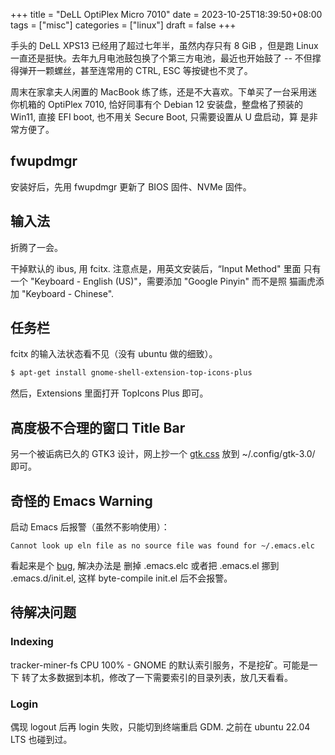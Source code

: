 +++
title = "DeLL OptiPlex Micro 7010"
date = 2023-10-25T18:39:50+08:00
tags = ["misc"]
categories = ["linux"]
draft = false
+++

手头的 DeLL XPS13 已经用了超过七年半，虽然内存只有 8 GiB ，但是跑
Linux 一直还是挺快。去年九月电池鼓包换了个第三方电池，最近也开始鼓了
-- 不但撑得弹开一颗螺丝，甚至连常用的 CTRL, ESC 等按键也不灵了。

周末在家拿夫人闲置的 MacBook 练了练，还是不大喜欢。下单买了一台采用迷
你机箱的 OptiPlex 7010, 恰好同事有个 Debian 12 安装盘，整盘格了预装的
Win11, 直接 EFI boot, 也不用关 Secure Boot, 只需要设置从 U 盘启动，算
是非常方便了。

## fwupdmgr

安装好后，先用 fwupdmgr 更新了 BIOS 固件、NVMe 固件。

## 输入法

折腾了一会。

干掉默认的 ibus, 用 fcitx. 注意点是，用英文安装后，“Input Method" 里面
只有一个 "Keyboard - English (US)"，需要添加 "Google Pinyin" 而不是照
猫画虎添加 "Keyboard - Chinese".

## 任务栏

fcitx 的输入法状态看不见（没有 ubuntu 做的细致）。

```sh
$ apt-get install gnome-shell-extension-top-icons-plus
```

然后，Extensions 里面打开 TopIcons Plus 即可。

## 高度极不合理的窗口 Title Bar

另一个被诟病已久的 GTK3 设计，网上抄一个
[gtk.css](https://askubuntu.com/questions/1358632/how-to-reduce-the-height-of-headerbar-titlebar-of-gtk3-apps-using-csd)
放到 ~/.config/gtk-3.0/ 即可。

## 奇怪的 Emacs Warning

启动 Emacs 后报警（虽然不影响使用）：

```text
Cannot look up eln file as no source file was found for ~/.emacs.elc
```

看起来是个 [bug](https://debbugs.gnu.org/db/59/59424.html), 解决办法是
删掉 .emacs.elc 或者把 .emacs.el 挪到 .emacs.d/init.el, 这样
byte-compile init.el 后不会报警。

## 待解决问题

### Indexing

tracker-miner-fs CPU 100% - GNOME 的默认索引服务，不是挖矿。可能是一下
转了太多数据到本机，修改了一下需要索引的目录列表，放几天看看。

### Login

偶现 logout 后再 login 失败，只能切到终端重启 GDM. 之前在 ubuntu 22.04
LTS 也碰到过。
